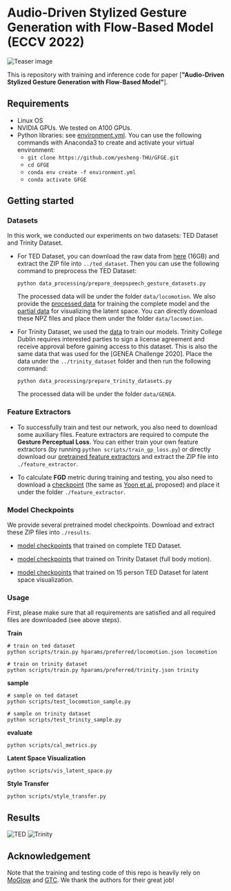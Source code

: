 # Audio-Driven Stylized Gesture Generation with Flow-Based Model (ECCV 2022)
![Teaser image](./teaser/teaser.png)

This is repository with training and inference code for paper [**"Audio-Driven Stylized Gesture Generation with Flow-Based Model"**].

## Requirements

* Linux OS
* NVIDIA GPUs. We tested on A100 GPUs.
* Python libraries: see [environment.yml](./environment.yml). You can use the following commands with Anaconda3 to create and activate your virtual environment:
  - `git clone https://github.com/yesheng-THU/GFGE.git`
  - `cd GFGE`
  - `conda env create -f environment.yml`
  - `conda activate GFGE`

## Getting started
### Datasets

In this work, we conducted our experiments on two datasets: TED Dataset and Trinity Dataset.

* For TED Dataset, you can download the raw data from [here](https://kaistackr-my.sharepoint.com/:u:/g/personal/zeroyy_kaist_ac_kr/EYAPLf8Hvn9Oq9GMljHDTK4BRab7rl9hAOcnjkriqL8qSg) (16GB) and extract the ZIP file into `../ted_dataset`. Then you can use the following command to preprocess the TED Dataset:

  ```
  python data_processing/prepare_deepspeech_gesture_datasets.py
  ```

  The processed data will be under the folder `data/locomotion`. We also provide the [processed data](https://drive.google.com/file/d/18_mJ__wWAXZVSgkqCGC-NetOOd_bUgJ3/view?usp=sharing) for training the complete model and the [partial data](https://drive.google.com/file/d/1sdStqJ51X9TEF2MxNVjJneevqYsGfE1L/view?usp=sharing) for visualizing the latent space. You can directly download these NPZ files and place them under the folder `data/locomotion`.


* For Trinity Dataset, we used the [data](https://trinityspeechgesture.scss.tcd.ie/data/Trinity%20Speech-Gesture%20I/GENEA_Challenge_2020_data_release/) to train our models. Trinity College Dublin requires interested parties to sign a license agreement and receive approval before gaining access to this dataset. This is also the same data that was used for the [GENEA Challenge 2020]. Place the data under the `../trinity_dataset` folder and then run the following command:

  ```
  python data_processing/prepare_trinity_datasets.py
  ```

  The processed data will be under the folder `data/GENEA`.


### Feature Extractors

* To successfully train and test our network, you also need to download some auxiliary files.
Feature extractors are required to compute the **Gesture Perceptual Loss**. You can either train your own feature extractors (by running `python scripts/train_gp_loss.py`) or directly download our [pretrained feature extractors](https://drive.google.com/file/d/1l0qy_IkwL42Aa7NB03cEVR9-sV_b8lp5/view?usp=sharing) and extract the ZIP file into `./feature_extractor`.

* To calculate **FGD** metric during training and testing, you also need to download a [checkpoint](https://drive.google.com/file/d/1GPllMxd4mW_9e26upMJElhGC1AiHNIPg/view?usp=sharing) (the same as [Yoon et al.](https://github.com/ai4r/Gesture-Generation-from-Trimodal-Context) proposed) and place it under the folder `./feature_extractor`.

### Model Checkpoints

We provide several pretrained model checkpoints. Download and extract these ZIP files into `./results`.

* [model checkpoints](https://drive.google.com/file/d/1Oe-OvUIqlRSpAOtsXdqXyZ1sbzObCTXq/view?usp=sharing) that trained on complete TED Dataset.

* [model checkpoints](https://drive.google.com/file/d/1u9QelzSKKaXVVMIYg7Cw1A6pgjvFOsFO/view?usp=sharing) that trained on Trinity Dataset (full body motion).

* [model checkpoints](https://drive.google.com/file/d/1LR1_o3GU6soKt3O3sng7orkQTrljWJoA/view?usp=sharing) that trained on 15 person TED Dataset for latent space visualization.

### Usage

First, please make sure that all requirements are satisfied and all required files are downloaded (see above steps).

**Train**
```
# train on ted dataset
python scripts/train.py hparams/preferred/locomotion.json locomotion

# train on trinity dataset
python scripts/train.py hparams/preferred/trinity.json trinity
```

**sample**
```
# sample on ted dataset
python scripts/test_locomotion_sample.py

# sample on trinity dataset
python scripts/test_trinity_sample.py
```

**evaluate**
```
python scripts/cal_metrics.py
```

**Latent Space Visualization**
```
python scripts/vis_latent_space.py
```

**Style Transfer**
```
python scripts/style_transfer.py
```

## Results

![TED](./teaser/ted.png)
![Trinity](./teaser/trinity.png)

## Acknowledgement

Note that the training and testing code of this repo is heavily rely on [MoGlow](https://github.com/simonalexanderson/StyleGestures) and [GTC](https://github.com/ai4r/Gesture-Generation-from-Trimodal-Context). We thank the authors for their great job!

